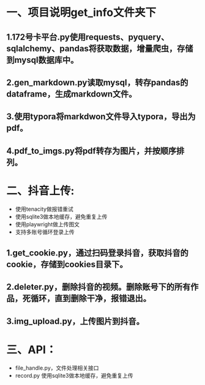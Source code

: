 # 一、项目说明get_info文件夹下

## 1.172号卡平台.py使用requests、pyquery、sqlalchemy、pandas将获取数据，增量爬虫，存储到mysql数据库中。

## 2.gen_markdown.py读取mysql，转存pandas的dataframe，生成markdown文件。

## 3.使用typora将markdwon文件导入typora，导出为pdf。

## 4.pdf_to_imgs.py将pdf转存为图片，并按顺序排列。

# 二、抖音上传:

- 使用tenacity做报错重试
- 使用sqlite3做本地缓存，避免重复上传
- 使用playwright做上传图文
- 支持多账号循环登录上传

## 1.get_cookie.py，通过扫码登录抖音，获取抖音的cookie，存储到cookies目录下。

## 2.deleter.py，删除抖音的视频。删除账号下的所有作品，死循环，直到删除干净，报错退出。

## 3.img_upload.py，上传图片到抖音。

# 三、API：

- file_handle.py，文件处理相关接口
- record.py 使用sqlite3做本地缓存，避免重复上传